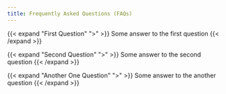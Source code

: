 ```yaml
---
title: Frequently Asked Questions (FAQs)
---
```


{{< expand "First Question" ">" >}}
Some answer to the first question
{{< /expand >}}

{{< expand "Second Question" ">" >}}
Some answer to the second question
{{< /expand >}}

{{< expand "Another One Question" ">" >}}
Some answer to the another question
{{< /expand >}}
